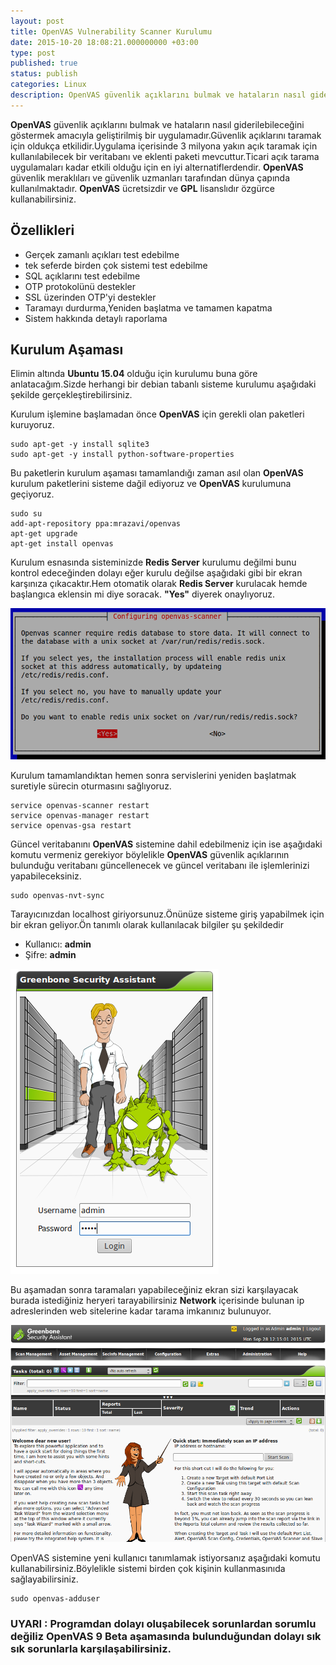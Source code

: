 ```yaml
---
layout: post
title: OpenVAS Vulnerability Scanner Kurulumu
date: 2015-10-20 18:08:21.000000000 +03:00
type: post
published: true
status: publish
categories: Linux
description: OpenVAS güvenlik açıklarını bulmak ve hataların nasıl giderilebileceğini göstermek amacıyla geliştirilmiş bir uygulamadır.Güvenlik açıklarını
---
```


**OpenVAS** güvenlik açıklarını bulmak ve hataların nasıl giderilebileceğini göstermek amacıyla geliştirilmiş bir uygulamadır.Güvenlik açıklarını taramak için oldukça etkilidir.Uygulama içerisinde 3 milyona yakın açık taramak için kullanılabilecek bir veritabanı ve eklenti paketi mevcuttur.Ticari açık tarama uygulamaları kadar etkili olduğu için en iyi alternatiflerdendir. **OpenVAS** güvenlik meraklıları ve güvenlik uzmanları tarafından dünya çapında kullanılmaktadır. **OpenVAS** ücretsizdir ve **GPL** lisanslıdır özgürce kullanabilirsiniz.

## Özellikleri

- Gerçek zamanlı açıkları test edebilme
- tek seferde birden çok sistemi test edebilme
- SQL açıklarını test edebilme
- OTP protokolünü destekler
- SSL üzerinden OTP'yi destekler
- Taramayı durdurma,Yeniden başlatma ve tamamen kapatma
- Sistem hakkında detaylı raporlama

## Kurulum Aşaması

Elimin altında **Ubuntu 15.04** olduğu için kurulumu buna göre anlatacağım.Sizde herhangi bir debian tabanlı sisteme kurulumu aşağıdaki şekilde gerçekleştirebilirsiniz.

Kurulum işlemine başlamadan önce **OpenVAS** için gerekli olan paketleri kuruyoruz.

    sudo apt-get -y install sqlite3
    sudo apt-get -y install python-software-properties

Bu paketlerin kurulum aşaması tamamlandığı zaman asıl olan **OpenVAS** kurulum paketlerini sisteme dağil ediyoruz ve **OpenVAS** kurulumuna geçiyoruz.

    sudo su
    add-apt-repository ppa:mrazavi/openvas
    apt-get upgrade
    apt-get install openvas

Kurulum esnasında sisteminizde **Redis Server** kurulumu değilmi bunu kontrol edeceğinden dolayı eğer kurulu değilse aşağıdaki gibi bir ekran karşınıza çıkacaktır.Hem otomatik olarak **Redis Server** kurulacak hemde başlangıca eklensin mi diye soracak. **"Yes"** diyerek onaylıyoruz.

![openvasgorsel1](/assets/openvasgorsel1.png)

Kurulum tamamlandıktan hemen sonra servislerini yeniden başlatmak suretiyle sürecin oturmasını sağlıyoruz.

    service openvas-scanner restart
    service openvas-manager restart
    service openvas-gsa restart

Güncel veritabanını **OpenVAS** sistemine dahil edebilmeniz için ise aşağıdaki komutu vermeniz gerekiyor böylelikle **OpenVAS** güvenlik açıklarının bulunduğu veritabanı güncellenecek ve güncel veritabanı ile işlemlerinizi yapabileceksiniz.

    sudo openvas-nvt-sync

Tarayıcınızdan localhost giriyorsunuz.Önünüze sisteme giriş yapabilmek için bir ekran geliyor.Ön tanımlı olarak kullanılacak bilgiler şu şekildedir

- Kullanıcı: **admin**
- Şifre: **admin**

![openvaslogin](/assets/openvaslogin.png)

Bu aşamadan sonra taramaları yapabileceğiniz ekran sizi karşılayacak burada istediğiniz heryeri tarayabilirsiniz **Network** içerisinde bulunan ip adreslerinden web sitelerine kadar tarama imkanınız bulunuyor.

![openvasmainpage](/assets/openvasmainpage.png)

OpenVAS sistemine yeni kullanıcı tanımlamak istiyorsanız aşağıdaki komutu kullanabilirsiniz.Böylelikle sistemi birden çok kişinin kullanmasınıda sağlayabilirsiniz.

    sudo openvas-adduser

### **UYARI** : Programdan dolayı oluşabilecek sorunlardan sorumlu değiliz OpenVAS 9 Beta aşamasında bulunduğundan dolayı sık sık sorunlarla karşılaşabilirsiniz.
